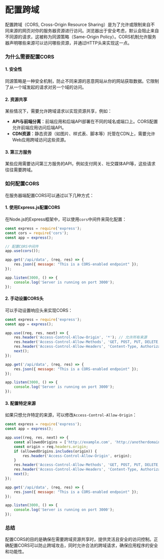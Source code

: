 # 配置跨域

配置跨域（CORS, Cross-Origin Resource Sharing）是为了允许或限制来自不同来源的网页对你的服务器资源进行访问。浏览器出于安全考虑，默认会阻止来自不同源的请求，这被称为同源策略（Same-Origin Policy）。CORS机制允许服务器声明哪些来源可以访问哪些资源，并通过HTTP头来实现这一点。

### 为什么需要配置CORS

#### 1. 安全性
同源策略是一种安全机制，防止不同来源的恶意网站从你的网站获取数据。它限制了从一个域发起的请求对另一个域的访问。

#### 2. 资源共享
某些情况下，需要允许跨域请求以实现资源共享，例如：
- **API与前端分离**：前端应用和后端API部署在不同的域名或端口上。CORS配置允许前端应用访问后端API。
- **CDN资源**：静态资源（如图片、样式表、脚本等）托管在CDN上，需要允许Web应用跨域访问这些资源。

#### 3. 第三方服务
某些应用需要访问第三方服务的API，例如支付网关、社交媒体API等，这些请求往往需要跨域。

### 如何配置CORS

在服务器端配置CORS可以通过以下几种方式：

#### 1. 使用Express.js配置CORS
在Node.js的Express框架中，可以使用`cors`中间件来简化配置：

```javascript
const express = require('express');
const cors = require('cors');
const app = express();

// 配置CORS中间件
app.use(cors());

app.get('/api/data', (req, res) => {
    res.json({ message: "This is a CORS-enabled endpoint" });
});

app.listen(3000, () => {
    console.log('Server is running on port 3000');
});
```

#### 2. 手动设置CORS头
可以手动设置响应头来实现CORS：

```javascript
const express = require('express');
const app = express();

app.use((req, res, next) => {
    res.header('Access-Control-Allow-Origin', '*'); // 允许所有来源
    res.header('Access-Control-Allow-Methods', 'GET, POST, PUT, DELETE, OPTIONS'); // 允许的HTTP方法
    res.header('Access-Control-Allow-Headers', 'Content-Type, Authorization'); // 允许的请求头
    next();
});

app.get('/api/data', (req, res) => {
    res.json({ message: "This is a CORS-enabled endpoint" });
});

app.listen(3000, () => {
    console.log('Server is running on port 3000');
});
```

#### 3. 配置特定来源
如果只想允许特定的来源，可以修改`Access-Control-Allow-Origin`：

```javascript
const express = require('express');
const app = express();

app.use((req, res, next) => {
    const allowedOrigins = ['http://example.com', 'http://anotherdomain.com'];
    const origin = req.headers.origin;
    if (allowedOrigins.includes(origin)) {
        res.header('Access-Control-Allow-Origin', origin);
    }
    res.header('Access-Control-Allow-Methods', 'GET, POST, PUT, DELETE, OPTIONS');
    res.header('Access-Control-Allow-Headers', 'Content-Type, Authorization');
    next();
});

app.get('/api/data', (req, res) => {
    res.json({ message: "This is a CORS-enabled endpoint" });
});

app.listen(3000, () => {
    console.log('Server is running on port 3000');
});
```

### 总结

配置CORS的目的是确保在需要跨域资源共享时，提供灵活且安全的访问控制。正确配置CORS可以防止跨域攻击，同时允许合法的跨域请求，确保应用程序的安全和功能性。